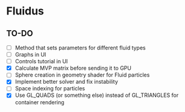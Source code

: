 # Fluidus

## TO-DO

- [ ] Method that sets parameters for different fluid types
- [ ] Graphs in UI
- [ ] Controls tutorial in UI
- [x] Calculate MVP matrix before sending it to GPU
- [ ] Sphere creation in geometry shader for Fluid particles
- [x] Implement better solver and fix instability
- [ ] Space indexing for particles
- [x] Use GL_QUADS (or something else) instead of GL_TRIANGLES for container rendering